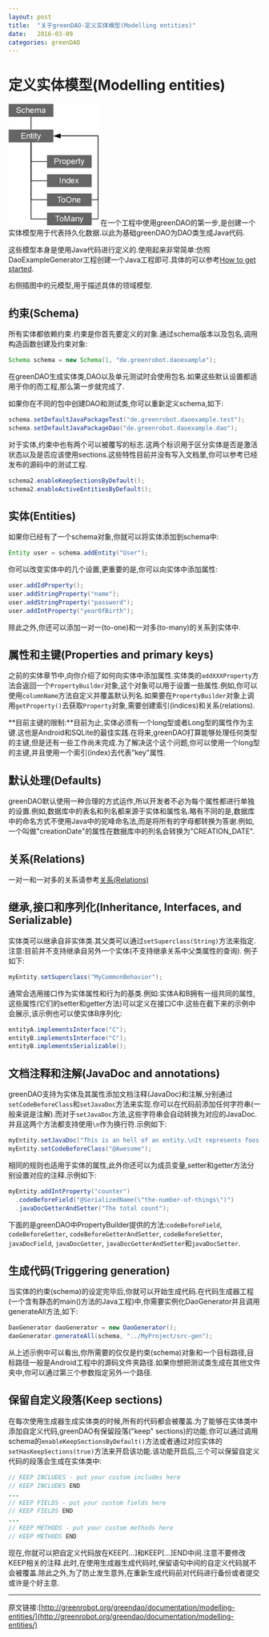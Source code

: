 ```yaml
---
layout: post
title:  "关于greenDAO-定义实体模型(Modelling entities)"
date:   2016-03-09
categories: greenDAO
---
```

# 定义实体模型(Modelling entities)
![](../assets/web-images/greenDaoImages/Meta-Model-180.png)
在一个工程中使用greenDAO的第一步,是创建一个实体模型用于代表持久化数据.以此为基础greenDAO为DAO类生成Java代码.

这些模型本身是使用Java代码进行定义的.使用起来非常简单:仿照DaoExampleGenerator工程创建一个Java工程即可.具体的可以参考[How to get started](http://greenrobot.org/documentation/how-to-get-started/).

右侧插图中的元模型,用于描述具体的领域模型.

## 约束(Schema)
所有实体都依赖约束.约束是你首先要定义的对象.通过schema版本以及包名,调用构造函数创建及约束对象:

```java
Schema schema = new Schema(1, "de.greenrobot.daoexample");
```
在greenDAO生成实体类,DAO以及单元测试时会使用包名.如果这些默认设置都适用于你的而工程,那么第一步就完成了.

如果你在不同的包中创建DAO和测试类,你可以重新定义schema,如下:

```java
schema.setDefaultJavaPackageTest("de.greenrobot.daoexample.test");
schema.setDefaultJavaPackageDao("de.greenrobot.daoexample.dao");
```

对于实体,约束中也有两个可以被覆写的标志.这两个标识用于区分实体是否是激活状态以及是否应该使用sections.这些特性目前并没有写入文档里,你可以参考已经发布的源码中的测试工程.

```java
schema2.enableKeepSectionsByDefault();
schema2.enableActiveEntitiesByDefault();
```

## 实体(Entities)
如果你已经有了一个schema对象,你就可以将实体添加到schema中:

```java
Entity user = schema.addEntity("User");
```

你可以改变实体中的几个设置,更重要的是,你可以向实体中添加属性:

```java
user.addIdProperty();
user.addStringProperty("name");
user.addStringProperty("password");
user.addIntProperty("yearOfBirth");
```

除此之外,你还可以添加一对一(to-one)和一对多(to-many)的关系到实体中.

## 属性和主键(Properties and primary keys)
之前的实体章节中,向你介绍了如何向实体中添加属性.实体类的`addXXXProperty`方法会返回一个`PropertyBuilder`对象,这个对象可以用于设置一些属性.例如,你可以使用`columnName`方法自定义并覆盖默认列名.如果要在`PropertyBuilder`对象上调用`getProperty()`去获取`Property`对象,需要创建索引(indices)和关系(relations).

**目前主键的限制:**目前为止,实体必须有一个long型或者Long型的属性作为主键.这也是Android和SQLite的最佳实践.在将来,greenDAO打算能够处理任何类型的主键,但是还有一些工作尚未完成.为了解决这个这个问题,你可以使用一个long型的主键,并且使用一个索引(index)去代表"key"属性.

## 默认处理(Defaults)
greenDAO默认使用一种合理的方式运作,所以开发者不必为每个属性都进行单独的设置.例如,数据库中的表名和列名都来源于实体和属性名.略有不同的是,数据库中的命名方式不使用Java中的驼峰命名法,而是将所有的字母都转换为答谢.例如,一个叫做"creationDate"的属性在数据库中的列名会转换为"CREATION_DATE".

## 关系(Relations)
一对一和一对多的关系请参考[关系(Relations)](./6.关系(Relations))

## 继承,接口和序列化(Inheritance, Interfaces, and Serializable)
实体类可以继承自非实体类.其父类可以通过`setSuperclass(String)`方法来指定.注意:目前并不支持继承自另外一个实体(不支持继承关系中父类属性的查询).
例子如下:

```java
myEntity.setSuperclass("MyCommonBehavior");
```
通常会选用接口作为实体属性和行为的基类.例如:实体A和B拥有一组共同的属性,这些属性(它们的setter和getter方法)可以定义在接口C中.这些在截下来的示例中会展示,该示例也可以使实体B序列化:

```java
entityA.implementsInterface("C");
entityB.implementsInterface("C");
entityB.implementsSerializable();
```

## 文档注释和注解(JavaDoc and annotations)
greenDAO支持为实体及其属性添加文档注释(JavaDoc)和注解,分别通过`setCodeBeforeClass`和`setJavaDoc`方法来实现.你可以在代码前添加任何字符串(一般来说是注解).而对于`setJavaDoc`方法,这些字符串会自动转换为对应的JavaDoc.并且这两个方法都支持使用`\n`作为换行符.示例如下:

```java
myEntity.setJavaDoc("This is an hell of an entity.\nIt represents foos and bars.");
myEntity.setCodeBeforeClass("@Awesome");
```
相同的规则也适用于实体的属性,此外你还可以为成员变量,setter和getter方法分别设置对应的注释.示例如下:

```java
myEntity.addIntProperty("counter")
  .codeBeforeField("@SerializedName(\"the-number-of-things\")")
  .javaDocGetterAndSetter("The total count");
```
下面的是greenDAO中PropertyBuilder提供的方法:`codeBeforeField`, `codeBeforeGetter`, `codeBeforeGetterAndSetter`, `codeBeforeSetter`, `javaDocField`, `javaDocGetter`, `javaDocGetterAndSetter`和`javaDocSetter`.

## 生成代码(Triggering generation)
当实体的约束(schema)的设定完毕后,你就可以开始生成代码.在代码生成器工程(一个含有静态的main()方法的Java工程)中,你需要实例化DaoGenerator并且调用generateAll方法,如下:

```java
DaoGenerator daoGenerator = new DaoGenerator();
daoGenerator.generateAll(schema, "../MyProject/src-gen");
```
从上述示例中可以看出,你所需要的仅仅是约束(schema)对象和一个目标路径,目标路径一般是Android工程中的源码文件夹路径.如果你想把测试类生成在其他文件夹中,你可以通过第三个参数指定另外一个路径.

## 保留自定义段落(Keep sections)
在每次使用生成器生成实体类的时候,所有的代码都会被覆盖.为了能够在实体类中添加自定义代码,greenDAO有保留段落("keep" sections)的功能.你可以通过调用schema的`enableKeepSectionsByDefault()`方法或者通过对应实体的`setHasKeepSections(true)`方法来开启该功能.该功能开启后,三个可以保留自定义代码的段落会生成在实体类中:

```java
// KEEP INCLUDES - put your custom includes here
// KEEP INCLUDES END
...
// KEEP FIELDS - put your custom fields here
// KEEP FIELDS END
...
// KEEP METHODS - put your custom methods here
// KEEP METHODS END
```
现在,你就可以把自定义代码放在KEEP[...]和KEEP[...]END中间.注意不要修改KEEP相关的注释.此时,在使用生成器生成代码时,保留语句中间的自定义代码就不会被覆盖.除此之外,为了防止发生意外,在重新生成代码前对代码进行备份或者提交或许是个好主意.

---
原文链接:[http://greenrobot.org/greendao/documentation/modelling-entities/](http://greenrobot.org/greendao/documentation/modelling-entities/)